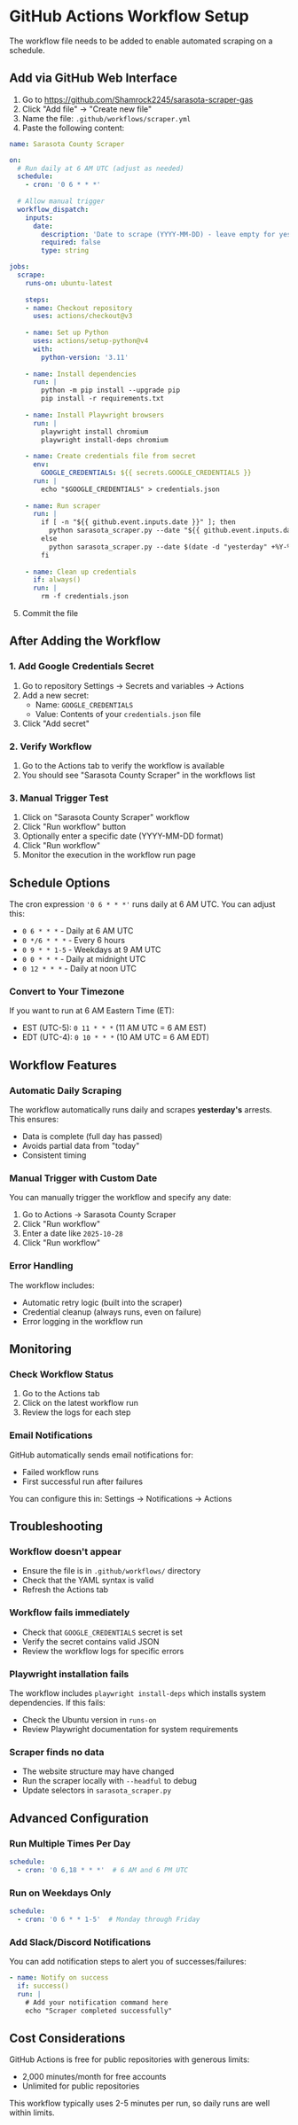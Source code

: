 # GitHub Actions Workflow Setup

The workflow file needs to be added to enable automated scraping on a schedule.

## Add via GitHub Web Interface

1. Go to https://github.com/Shamrock2245/sarasota-scraper-gas
2. Click "Add file" → "Create new file"
3. Name the file: `.github/workflows/scraper.yml`
4. Paste the following content:

```yaml
name: Sarasota County Scraper

on:
  # Run daily at 6 AM UTC (adjust as needed)
  schedule:
    - cron: '0 6 * * *'
  
  # Allow manual trigger
  workflow_dispatch:
    inputs:
      date:
        description: 'Date to scrape (YYYY-MM-DD) - leave empty for yesterday'
        required: false
        type: string

jobs:
  scrape:
    runs-on: ubuntu-latest
    
    steps:
    - name: Checkout repository
      uses: actions/checkout@v3
    
    - name: Set up Python
      uses: actions/setup-python@v4
      with:
        python-version: '3.11'
    
    - name: Install dependencies
      run: |
        python -m pip install --upgrade pip
        pip install -r requirements.txt
    
    - name: Install Playwright browsers
      run: |
        playwright install chromium
        playwright install-deps chromium
    
    - name: Create credentials file from secret
      env:
        GOOGLE_CREDENTIALS: ${{ secrets.GOOGLE_CREDENTIALS }}
      run: |
        echo "$GOOGLE_CREDENTIALS" > credentials.json
    
    - name: Run scraper
      run: |
        if [ -n "${{ github.event.inputs.date }}" ]; then
          python sarasota_scraper.py --date "${{ github.event.inputs.date }}"
        else
          python sarasota_scraper.py --date $(date -d "yesterday" +%Y-%m-%d)
        fi
    
    - name: Clean up credentials
      if: always()
      run: |
        rm -f credentials.json
```

5. Commit the file

## After Adding the Workflow

### 1. Add Google Credentials Secret

1. Go to repository Settings → Secrets and variables → Actions
2. Add a new secret:
   - Name: `GOOGLE_CREDENTIALS`
   - Value: Contents of your `credentials.json` file
3. Click "Add secret"

### 2. Verify Workflow

1. Go to the Actions tab to verify the workflow is available
2. You should see "Sarasota County Scraper" in the workflows list

### 3. Manual Trigger Test

1. Click on "Sarasota County Scraper" workflow
2. Click "Run workflow" button
3. Optionally enter a specific date (YYYY-MM-DD format)
4. Click "Run workflow"
5. Monitor the execution in the workflow run page

## Schedule Options

The cron expression `'0 6 * * *'` runs daily at 6 AM UTC. You can adjust this:

- `0 6 * * *` - Daily at 6 AM UTC
- `0 */6 * * *` - Every 6 hours
- `0 9 * * 1-5` - Weekdays at 9 AM UTC
- `0 0 * * *` - Daily at midnight UTC
- `0 12 * * *` - Daily at noon UTC

### Convert to Your Timezone

If you want to run at 6 AM Eastern Time (ET):
- EST (UTC-5): `0 11 * * *` (11 AM UTC = 6 AM EST)
- EDT (UTC-4): `0 10 * * *` (10 AM UTC = 6 AM EDT)

## Workflow Features

### Automatic Daily Scraping

The workflow automatically runs daily and scrapes **yesterday's** arrests. This ensures:
- Data is complete (full day has passed)
- Avoids partial data from "today"
- Consistent timing

### Manual Trigger with Custom Date

You can manually trigger the workflow and specify any date:
1. Go to Actions → Sarasota County Scraper
2. Click "Run workflow"
3. Enter a date like `2025-10-28`
4. Click "Run workflow"

### Error Handling

The workflow includes:
- Automatic retry logic (built into the scraper)
- Credential cleanup (always runs, even on failure)
- Error logging in the workflow run

## Monitoring

### Check Workflow Status

1. Go to the Actions tab
2. Click on the latest workflow run
3. Review the logs for each step

### Email Notifications

GitHub automatically sends email notifications for:
- Failed workflow runs
- First successful run after failures

You can configure this in: Settings → Notifications → Actions

## Troubleshooting

### Workflow doesn't appear

- Ensure the file is in `.github/workflows/` directory
- Check that the YAML syntax is valid
- Refresh the Actions tab

### Workflow fails immediately

- Check that `GOOGLE_CREDENTIALS` secret is set
- Verify the secret contains valid JSON
- Review the workflow logs for specific errors

### Playwright installation fails

The workflow includes `playwright install-deps` which installs system dependencies. If this fails:
- Check the Ubuntu version in `runs-on`
- Review Playwright documentation for system requirements

### Scraper finds no data

- The website structure may have changed
- Run the scraper locally with `--headful` to debug
- Update selectors in `sarasota_scraper.py`

## Advanced Configuration

### Run Multiple Times Per Day

```yaml
schedule:
  - cron: '0 6,18 * * *'  # 6 AM and 6 PM UTC
```

### Run on Weekdays Only

```yaml
schedule:
  - cron: '0 6 * * 1-5'  # Monday through Friday
```

### Add Slack/Discord Notifications

You can add notification steps to alert you of successes/failures:

```yaml
- name: Notify on success
  if: success()
  run: |
    # Add your notification command here
    echo "Scraper completed successfully"
```

## Cost Considerations

GitHub Actions is free for public repositories with generous limits:
- 2,000 minutes/month for free accounts
- Unlimited for public repositories

This workflow typically uses 2-5 minutes per run, so daily runs are well within limits.
